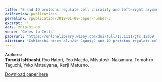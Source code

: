 ```yaml
---
title: "E and ID proteins regulate cell chirality and left–right asymmetric development in Drosophila"
collection: publications
permalink: /publication/2019-01-09-paper-number-3
excerpt: ''
date: 2019-01-09
venue: 'Genes to Cells'
paperurl: 'https://onlinelibrary.wiley.com/doi/full/10.1111/gtc.12669'
citation: 'Ishibashi <i>et al.</i> &quot;E and ID proteins regulate cell chirality and left-right asymmetric development in <i>Drosphila</i>.&quot; <i>Genes to Cells</i> 2018 <b>24</b>:3.'
---
```


Authors:  
**Tomoki Ishibashi**, Ryo Hatori, Reo Maeda, Mitsutoshi Nakamura, Tomohiro Taguchi, Yoko Matsuyama, Kenji Matusno.

[Download paper here](https://onlinelibrary.wiley.com/doi/epdf/10.1111/gtc.12669)
